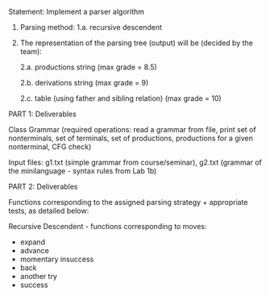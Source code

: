 Statement: Implement a parser algorithm


1. Parsing method: 1.a. recursive descendent


2. The representation of the parsing tree (output) will be (decided by the team):

    2.a. productions string (max grade = 8.5)

    2.b. derivations string (max grade = 9)

    2.c. table (using father and sibling relation) (max grade = 10)



PART 1: Deliverables 

Class Grammar (required operations: read a grammar from file, print set of nonterminals, set of terminals, set of productions, productions for a given nonterminal, CFG check)

Input files: g1.txt (simple grammar from course/seminar), g2.txt (grammar of the minilanguage - syntax rules from Lab 1b)


PART 2: Deliverables

Functions corresponding to the assigned parsing strategy + appropriate tests,  as detailed below:

Recursive Descendent - functions corresponding to moves:
   - expand
   - advance
   - momentary insuccess
   - back
   - another try
   - success